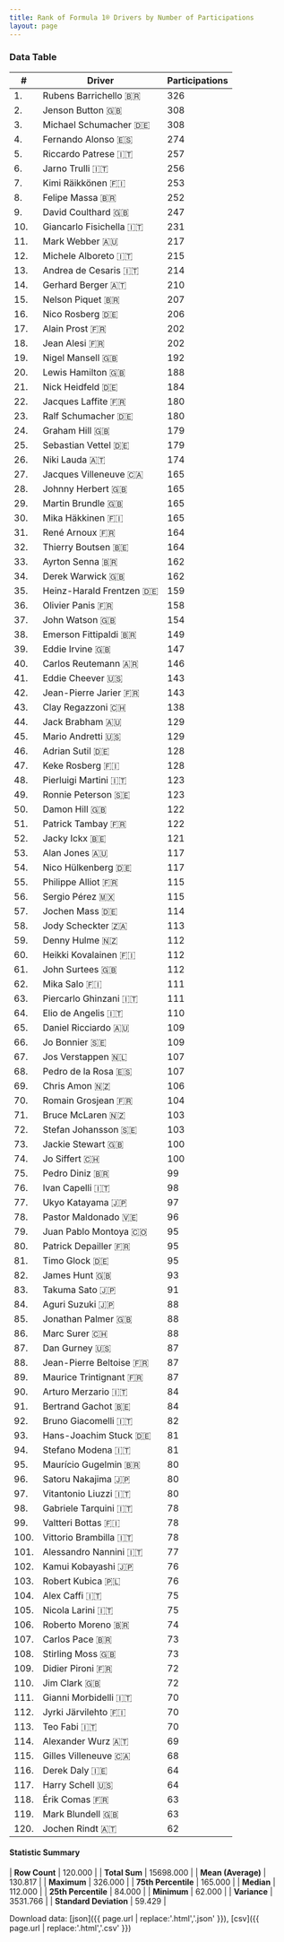 ```yaml
---
title: Rank of Formula 1® Drivers by Number of Participations
layout: page
---
```


<canvas id="chart" width="400" height="180"></canvas>
<script>
var data = {
    "datasets": [
        {
            "backgroundColor": [
                "#f3a935",
                "#f3a935",
                "#f3a935",
                "#f3a935",
                "#f3a935",
                "#f3a935",
                "#f3a935",
                "#f3a935",
                "#f3a935",
                "#f3a935",
                "#f3a935",
                "#f3a935",
                "#f3a935",
                "#f3a935",
                "#f3a935",
                "#f3a935",
                "#f3a935",
                "#f3a935",
                "#f3a935",
                "#f3a935",
                "#f3a935",
                "#f3a935",
                "#f3a935",
                "#f3a935",
                "#f3a935",
                "#f3a935",
                "#f3a935",
                "#f3a935",
                "#f3a935",
                "#f3a935",
                "#f3a935",
                "#f3a935",
                "#f3a935",
                "#f3a935",
                "#f3a935",
                "#f3a935",
                "#f3a935",
                "#f3a935",
                "#f3a935",
                "#f3a935",
                "#f3a935",
                "#f3a935",
                "#f3a935",
                "#f3a935",
                "#f3a935",
                "#f3a935",
                "#f3a935",
                "#f3a935",
                "#f3a935",
                "#f3a935",
                "#f3a935",
                "#f3a935",
                "#f3a935",
                "#f3a935",
                "#f3a935",
                "#f3a935",
                "#f3a935",
                "#f3a935",
                "#f3a935",
                "#f3a935",
                "#f3a935",
                "#f3a935",
                "#f3a935",
                "#f3a935",
                "#f3a935",
                "#f3a935",
                "#f3a935",
                "#f3a935",
                "#f3a935",
                "#f3a935",
                "#f3a935",
                "#f3a935",
                "#f3a935",
                "#f3a935",
                "#f3a935",
                "#f3a935",
                "#f3a935",
                "#f3a935",
                "#f3a935",
                "#f3a935",
                "#f3a935",
                "#f3a935",
                "#f3a935",
                "#f3a935",
                "#f3a935",
                "#f3a935",
                "#f3a935",
                "#f3a935",
                "#f3a935",
                "#f3a935",
                "#f3a935",
                "#f3a935",
                "#f3a935",
                "#f3a935",
                "#f3a935",
                "#f3a935",
                "#f3a935",
                "#f3a935",
                "#f3a935",
                "#f3a935",
                "#f3a935",
                "#f3a935",
                "#f3a935",
                "#f3a935",
                "#f3a935",
                "#f3a935",
                "#f3a935",
                "#f3a935",
                "#f3a935",
                "#f3a935",
                "#f3a935",
                "#f3a935",
                "#f3a935",
                "#f3a935",
                "#f3a935",
                "#f3a935",
                "#f3a935",
                "#f3a935",
                "#f3a935",
                "#f3a935"
            ],
            "borderColor": [
                "#f68639",
                "#f68639",
                "#f68639",
                "#f68639",
                "#f68639",
                "#f68639",
                "#f68639",
                "#f68639",
                "#f68639",
                "#f68639",
                "#f68639",
                "#f68639",
                "#f68639",
                "#f68639",
                "#f68639",
                "#f68639",
                "#f68639",
                "#f68639",
                "#f68639",
                "#f68639",
                "#f68639",
                "#f68639",
                "#f68639",
                "#f68639",
                "#f68639",
                "#f68639",
                "#f68639",
                "#f68639",
                "#f68639",
                "#f68639",
                "#f68639",
                "#f68639",
                "#f68639",
                "#f68639",
                "#f68639",
                "#f68639",
                "#f68639",
                "#f68639",
                "#f68639",
                "#f68639",
                "#f68639",
                "#f68639",
                "#f68639",
                "#f68639",
                "#f68639",
                "#f68639",
                "#f68639",
                "#f68639",
                "#f68639",
                "#f68639",
                "#f68639",
                "#f68639",
                "#f68639",
                "#f68639",
                "#f68639",
                "#f68639",
                "#f68639",
                "#f68639",
                "#f68639",
                "#f68639",
                "#f68639",
                "#f68639",
                "#f68639",
                "#f68639",
                "#f68639",
                "#f68639",
                "#f68639",
                "#f68639",
                "#f68639",
                "#f68639",
                "#f68639",
                "#f68639",
                "#f68639",
                "#f68639",
                "#f68639",
                "#f68639",
                "#f68639",
                "#f68639",
                "#f68639",
                "#f68639",
                "#f68639",
                "#f68639",
                "#f68639",
                "#f68639",
                "#f68639",
                "#f68639",
                "#f68639",
                "#f68639",
                "#f68639",
                "#f68639",
                "#f68639",
                "#f68639",
                "#f68639",
                "#f68639",
                "#f68639",
                "#f68639",
                "#f68639",
                "#f68639",
                "#f68639",
                "#f68639",
                "#f68639",
                "#f68639",
                "#f68639",
                "#f68639",
                "#f68639",
                "#f68639",
                "#f68639",
                "#f68639",
                "#f68639",
                "#f68639",
                "#f68639",
                "#f68639",
                "#f68639",
                "#f68639",
                "#f68639",
                "#f68639",
                "#f68639",
                "#f68639",
                "#f68639",
                "#f68639"
            ],
            "borderWidth": 1,
            "data": [
                326.0,
                308.0,
                308.0,
                274.0,
                257.0,
                256.0,
                253.0,
                252.0,
                247.0,
                231.0,
                217.0,
                215.0,
                214.0,
                210.0,
                207.0,
                206.0,
                202.0,
                202.0,
                192.0,
                188.0,
                184.0,
                180.0,
                180.0,
                179.0,
                179.0,
                174.0,
                165.0,
                165.0,
                165.0,
                165.0,
                164.0,
                164.0,
                162.0,
                162.0,
                159.0,
                158.0,
                154.0,
                149.0,
                147.0,
                146.0,
                143.0,
                143.0,
                138.0,
                129.0,
                129.0,
                128.0,
                128.0,
                123.0,
                123.0,
                122.0,
                122.0,
                121.0,
                117.0,
                117.0,
                115.0,
                115.0,
                114.0,
                113.0,
                112.0,
                112.0,
                112.0,
                111.0,
                111.0,
                110.0,
                109.0,
                109.0,
                107.0,
                107.0,
                106.0,
                104.0,
                103.0,
                103.0,
                100.0,
                100.0,
                99.0,
                98.0,
                97.0,
                96.0,
                95.0,
                95.0,
                95.0,
                93.0,
                91.0,
                88.0,
                88.0,
                88.0,
                87.0,
                87.0,
                87.0,
                84.0,
                84.0,
                82.0,
                81.0,
                81.0,
                80.0,
                80.0,
                80.0,
                78.0,
                78.0,
                78.0,
                77.0,
                76.0,
                76.0,
                75.0,
                75.0,
                74.0,
                73.0,
                73.0,
                72.0,
                72.0,
                70.0,
                70.0,
                70.0,
                69.0,
                68.0,
                64.0,
                64.0,
                63.0,
                63.0,
                62.0
            ],
            "label": "Participations"
        }
    ],
    "labels": [
        "Rubens Barrichello",
        "Jenson Button",
        "Michael Schumacher",
        "Fernando Alonso",
        "Riccardo Patrese",
        "Jarno Trulli",
        "Kimi Räikkönen",
        "Felipe Massa",
        "David Coulthard",
        "Giancarlo Fisichella",
        "Mark Webber",
        "Michele Alboreto",
        "Andrea de Cesaris",
        "Gerhard Berger",
        "Nelson Piquet",
        "Nico Rosberg",
        "Alain Prost",
        "Jean Alesi",
        "Nigel Mansell",
        "Lewis Hamilton",
        "Nick Heidfeld",
        "Jacques Laffite",
        "Ralf Schumacher",
        "Graham Hill",
        "Sebastian Vettel",
        "Niki Lauda",
        "Jacques Villeneuve",
        "Johnny Herbert",
        "Martin Brundle",
        "Mika Häkkinen",
        "René Arnoux",
        "Thierry Boutsen",
        "Ayrton Senna",
        "Derek Warwick",
        "Heinz-Harald Frentzen",
        "Olivier Panis",
        "John Watson",
        "Emerson Fittipaldi",
        "Eddie Irvine",
        "Carlos Reutemann",
        "Eddie Cheever",
        "Jean-Pierre Jarier",
        "Clay Regazzoni",
        "Jack Brabham",
        "Mario Andretti",
        "Adrian Sutil",
        "Keke Rosberg",
        "Pierluigi Martini",
        "Ronnie Peterson",
        "Damon Hill",
        "Patrick Tambay",
        "Jacky Ickx",
        "Alan Jones",
        "Nico Hülkenberg",
        "Philippe Alliot",
        "Sergio Pérez",
        "Jochen Mass",
        "Jody Scheckter",
        "Denny Hulme",
        "Heikki Kovalainen",
        "John Surtees",
        "Mika Salo",
        "Piercarlo Ghinzani",
        "Elio de Angelis",
        "Daniel Ricciardo",
        "Jo Bonnier",
        "Jos Verstappen",
        "Pedro de la Rosa",
        "Chris Amon",
        "Romain Grosjean",
        "Bruce McLaren",
        "Stefan Johansson",
        "Jackie Stewart",
        "Jo Siffert",
        "Pedro Diniz",
        "Ivan Capelli",
        "Ukyo Katayama",
        "Pastor Maldonado",
        "Juan Pablo Montoya",
        "Patrick Depailler",
        "Timo Glock",
        "James Hunt",
        "Takuma Sato",
        "Aguri Suzuki",
        "Jonathan Palmer",
        "Marc Surer",
        "Dan Gurney",
        "Jean-Pierre Beltoise",
        "Maurice Trintignant",
        "Arturo Merzario",
        "Bertrand Gachot",
        "Bruno Giacomelli",
        "Hans-Joachim Stuck",
        "Stefano Modena",
        "Maurício Gugelmin",
        "Satoru Nakajima",
        "Vitantonio Liuzzi",
        "Gabriele Tarquini",
        "Valtteri Bottas",
        "Vittorio Brambilla",
        "Alessandro Nannini",
        "Kamui Kobayashi",
        "Robert Kubica",
        "Alex Caffi",
        "Nicola Larini",
        "Roberto Moreno",
        "Carlos Pace",
        "Stirling Moss",
        "Didier Pironi",
        "Jim Clark",
        "Gianni Morbidelli",
        "Jyrki Järvilehto",
        "Teo Fabi",
        "Alexander Wurz",
        "Gilles Villeneuve",
        "Derek Daly",
        "Harry Schell",
        "Érik Comas",
        "Mark Blundell",
        "Jochen Rindt"
    ]
};
var options = {
  legend: {
    display: false
  },
  scales: {
    xAxes: [{
      ticks: {
        beginAtZero: true,
        maxRotation: 180,
        display: window.innerWidth > 800
      }
    }],
    yAxes: [{
      ticks: {
        beginAtZero: true
      }
    }]
  },
  onResize: function(chart, size) {
    chart.options.scales.xAxes[0].ticks.display = size.width > 800;
  }
};
var chart = new Chart("chart", {
    data: data,
    type: 'bar',
    options: options
});
</script>



### Data Table

| # | Driver | Participations |
|--|--|--|
| 1. | Rubens Barrichello 🇧🇷 | 326 |
| 2. | Jenson Button 🇬🇧 | 308 |
| 3. | Michael Schumacher 🇩🇪 | 308 |
| 4. | Fernando Alonso 🇪🇸 | 274 |
| 5. | Riccardo Patrese 🇮🇹 | 257 |
| 6. | Jarno Trulli 🇮🇹 | 256 |
| 7. | Kimi Räikkönen 🇫🇮 | 253 |
| 8. | Felipe Massa 🇧🇷 | 252 |
| 9. | David Coulthard 🇬🇧 | 247 |
| 10. | Giancarlo Fisichella 🇮🇹 | 231 |
| 11. | Mark Webber 🇦🇺 | 217 |
| 12. | Michele Alboreto 🇮🇹 | 215 |
| 13. | Andrea de Cesaris 🇮🇹 | 214 |
| 14. | Gerhard Berger 🇦🇹 | 210 |
| 15. | Nelson Piquet 🇧🇷 | 207 |
| 16. | Nico Rosberg 🇩🇪 | 206 |
| 17. | Alain Prost 🇫🇷 | 202 |
| 18. | Jean Alesi 🇫🇷 | 202 |
| 19. | Nigel Mansell 🇬🇧 | 192 |
| 20. | Lewis Hamilton 🇬🇧 | 188 |
| 21. | Nick Heidfeld 🇩🇪 | 184 |
| 22. | Jacques Laffite 🇫🇷 | 180 |
| 23. | Ralf Schumacher 🇩🇪 | 180 |
| 24. | Graham Hill 🇬🇧 | 179 |
| 25. | Sebastian Vettel 🇩🇪 | 179 |
| 26. | Niki Lauda 🇦🇹 | 174 |
| 27. | Jacques Villeneuve 🇨🇦 | 165 |
| 28. | Johnny Herbert 🇬🇧 | 165 |
| 29. | Martin Brundle 🇬🇧 | 165 |
| 30. | Mika Häkkinen 🇫🇮 | 165 |
| 31. | René Arnoux 🇫🇷 | 164 |
| 32. | Thierry Boutsen 🇧🇪 | 164 |
| 33. | Ayrton Senna 🇧🇷 | 162 |
| 34. | Derek Warwick 🇬🇧 | 162 |
| 35. | Heinz-Harald Frentzen 🇩🇪 | 159 |
| 36. | Olivier Panis 🇫🇷 | 158 |
| 37. | John Watson 🇬🇧 | 154 |
| 38. | Emerson Fittipaldi 🇧🇷 | 149 |
| 39. | Eddie Irvine 🇬🇧 | 147 |
| 40. | Carlos Reutemann 🇦🇷 | 146 |
| 41. | Eddie Cheever 🇺🇸 | 143 |
| 42. | Jean-Pierre Jarier 🇫🇷 | 143 |
| 43. | Clay Regazzoni 🇨🇭 | 138 |
| 44. | Jack Brabham 🇦🇺 | 129 |
| 45. | Mario Andretti 🇺🇸 | 129 |
| 46. | Adrian Sutil 🇩🇪 | 128 |
| 47. | Keke Rosberg 🇫🇮 | 128 |
| 48. | Pierluigi Martini 🇮🇹 | 123 |
| 49. | Ronnie Peterson 🇸🇪 | 123 |
| 50. | Damon Hill 🇬🇧 | 122 |
| 51. | Patrick Tambay 🇫🇷 | 122 |
| 52. | Jacky Ickx 🇧🇪 | 121 |
| 53. | Alan Jones 🇦🇺 | 117 |
| 54. | Nico Hülkenberg 🇩🇪 | 117 |
| 55. | Philippe Alliot 🇫🇷 | 115 |
| 56. | Sergio Pérez 🇲🇽 | 115 |
| 57. | Jochen Mass 🇩🇪 | 114 |
| 58. | Jody Scheckter 🇿🇦 | 113 |
| 59. | Denny Hulme 🇳🇿 | 112 |
| 60. | Heikki Kovalainen 🇫🇮 | 112 |
| 61. | John Surtees 🇬🇧 | 112 |
| 62. | Mika Salo 🇫🇮 | 111 |
| 63. | Piercarlo Ghinzani 🇮🇹 | 111 |
| 64. | Elio de Angelis 🇮🇹 | 110 |
| 65. | Daniel Ricciardo 🇦🇺 | 109 |
| 66. | Jo Bonnier 🇸🇪 | 109 |
| 67. | Jos Verstappen 🇳🇱 | 107 |
| 68. | Pedro de la Rosa 🇪🇸 | 107 |
| 69. | Chris Amon 🇳🇿 | 106 |
| 70. | Romain Grosjean 🇫🇷 | 104 |
| 71. | Bruce McLaren 🇳🇿 | 103 |
| 72. | Stefan Johansson 🇸🇪 | 103 |
| 73. | Jackie Stewart 🇬🇧 | 100 |
| 74. | Jo Siffert 🇨🇭 | 100 |
| 75. | Pedro Diniz 🇧🇷 | 99 |
| 76. | Ivan Capelli 🇮🇹 | 98 |
| 77. | Ukyo Katayama 🇯🇵 | 97 |
| 78. | Pastor Maldonado 🇻🇪 | 96 |
| 79. | Juan Pablo Montoya 🇨🇴 | 95 |
| 80. | Patrick Depailler 🇫🇷 | 95 |
| 81. | Timo Glock 🇩🇪 | 95 |
| 82. | James Hunt 🇬🇧 | 93 |
| 83. | Takuma Sato 🇯🇵 | 91 |
| 84. | Aguri Suzuki 🇯🇵 | 88 |
| 85. | Jonathan Palmer 🇬🇧 | 88 |
| 86. | Marc Surer 🇨🇭 | 88 |
| 87. | Dan Gurney 🇺🇸 | 87 |
| 88. | Jean-Pierre Beltoise 🇫🇷 | 87 |
| 89. | Maurice Trintignant 🇫🇷 | 87 |
| 90. | Arturo Merzario 🇮🇹 | 84 |
| 91. | Bertrand Gachot 🇧🇪 | 84 |
| 92. | Bruno Giacomelli 🇮🇹 | 82 |
| 93. | Hans-Joachim Stuck 🇩🇪 | 81 |
| 94. | Stefano Modena 🇮🇹 | 81 |
| 95. | Maurício Gugelmin 🇧🇷 | 80 |
| 96. | Satoru Nakajima 🇯🇵 | 80 |
| 97. | Vitantonio Liuzzi 🇮🇹 | 80 |
| 98. | Gabriele Tarquini 🇮🇹 | 78 |
| 99. | Valtteri Bottas 🇫🇮 | 78 |
| 100. | Vittorio Brambilla 🇮🇹 | 78 |
| 101. | Alessandro Nannini 🇮🇹 | 77 |
| 102. | Kamui Kobayashi 🇯🇵 | 76 |
| 103. | Robert Kubica 🇵🇱 | 76 |
| 104. | Alex Caffi 🇮🇹 | 75 |
| 105. | Nicola Larini 🇮🇹 | 75 |
| 106. | Roberto Moreno 🇧🇷 | 74 |
| 107. | Carlos Pace 🇧🇷 | 73 |
| 108. | Stirling Moss 🇬🇧 | 73 |
| 109. | Didier Pironi 🇫🇷 | 72 |
| 110. | Jim Clark 🇬🇧 | 72 |
| 111. | Gianni Morbidelli 🇮🇹 | 70 |
| 112. | Jyrki Järvilehto 🇫🇮 | 70 |
| 113. | Teo Fabi 🇮🇹 | 70 |
| 114. | Alexander Wurz 🇦🇹 | 69 |
| 115. | Gilles Villeneuve 🇨🇦 | 68 |
| 116. | Derek Daly 🇮🇪 | 64 |
| 117. | Harry Schell 🇺🇸 | 64 |
| 118. | Érik Comas 🇫🇷 | 63 |
| 119. | Mark Blundell 🇬🇧 | 63 |
| 120. | Jochen Rindt 🇦🇹 | 62 |

#### Statistic Summary

| **Row Count** | 120.000 |
| **Total Sum** | 15698.000 |
| **Mean (Average)** | 130.817 |
| **Maximum** | 326.000 |
| **75th Percentile** | 165.000 |
| **Median** | 112.000 |
| **25th Percentile** | 84.000 |
| **Minimum** | 62.000 |
| **Variance** | 3531.766 |
| **Standard Deviation** | 59.429 |

Download data: [json]({{ page.url | replace:'.html','.json' }}), [csv]({{ page.url | replace:'.html','.csv' }})
